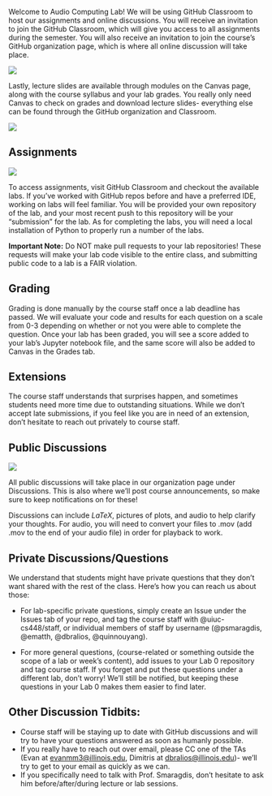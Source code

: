 Welcome to Audio Computing Lab! We will be using GitHub Classroom to host our assignments and online discussions. You will receive an invitation to join the GitHub Classroom, which will give you access to all assignments during the semester. You will also receive an invitation to join the course’s GitHub organization page, which is where all online discussion will take place.

![](a.png)

Lastly, lecture slides are available through modules on the Canvas page, along with the course syllabus and your lab grades. You really only need Canvas to check on grades and download lecture slides- everything else can be found through the GitHub organization and Classroom.

![](b.png)

## Assignments

![](c.png)

To access assignments, visit GitHub Classroom and checkout the available labs. If you’ve worked with GitHub repos before and have a preferred IDE, working on labs will feel familiar. You will be provided your own repository of the lab, and your most recent push to this repository will be your “submission” for the lab. As for completing the labs, you will need a local installation of Python to properly run a number of the labs. 

**Important Note:** Do NOT make pull requests to your lab repositories! These requests will make your lab code visible to the entire class, and submitting public code to a lab is a FAIR violation.

## Grading

Grading is done manually by the course staff once a lab deadline has passed. We will evaluate your code and results for each question on a scale from 0-3 depending on whether or not you were able to complete the question. Once your lab has been graded, you will see a score added to your lab’s Jupyter notebook file, and the same score will also be added to Canvas in the Grades tab.

## Extensions

The course staff understands that surprises happen, and sometimes students need more time due to outstanding situations. While we don’t accept late submissions, if you feel like you are in need of an extension, don’t hesitate to reach out privately to course staff.

## Public Discussions

![](d.png)

All public discussions will take place in our organization page under Discussions. This is also where we’ll post course announcements, so make sure to keep notifications on for these! 

Discussions can include $LaTeX$, pictures of plots, and audio to help clarify your thoughts. For audio, you will need to convert your files to .mov (add .mov to the end of your audio file) in order for playback to work.

## Private Discussions/Questions

We understand that students might have private questions that they don’t want shared with the rest of the class. Here’s how you can reach us about those:

* For lab-specific private questions, simply create an Issue under the Issues tab of your repo, and tag the course staff with @uiuc-cs448/staff, or individual members of staff by username (@psmaragdis, @ematth, @dbralios, @quinnouyang). 


* For more general questions, (course-related or something outside the scope of a lab or week’s content), add issues to your Lab 0 repository and tag course staff. If you forget and put these questions under a different lab, don’t worry! We’ll still be notified, but keeping these questions in your Lab 0 makes them easier to find later.

## Other Discussion Tidbits:

* Course staff will be staying up to date with GitHub discussions and will try to have your questions answered as soon as humanly possible.
* If you really have to reach out over email, please CC one of the TAs (Evan at evanmm3@illinois.edu, Dimitris at dbralios@illinois.edu)- we’ll try to get to your email as quickly as we can.
* If you specifically need to talk with Prof. Smaragdis, don’t hesitate to ask him before/after/during lecture or lab sessions. 


